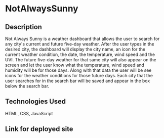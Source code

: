 # NotAlwaysSunny 

## Description
Not Always Sunny is a weather dashboard that allows the user to search for any city's current and future five-day weather. After the user types in the desired city, the dashboard will display the city name, an icon for the current weather condition, the date, the temperature, wind speed and the UVI. The future five-day weather for that same city will also appear on the screen and let the user know what the temperature, wind speed and humidity will be for those days. Along with that data the user will be see icons for the weather conditions for those future days. Each city that the user searches for in the search bar will be saved and appear in the box below the search bar. 

## Technologies Used 
HTML, CSS, JavaScript 

## Link for deployed site
